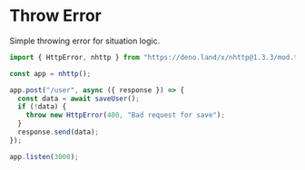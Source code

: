 # Throw Error

Simple throwing error for situation logic.

```js
import { HttpError, nhttp } from "https://deno.land/x/nhttp@1.3.3/mod.ts";

const app = nhttp();

app.post("/user", async ({ response }) => {
  const data = await saveUser();
  if (!data) {
    throw new HttpError(400, "Bad request for save");
  }
  response.send(data);
});

app.listen(3000);
```

